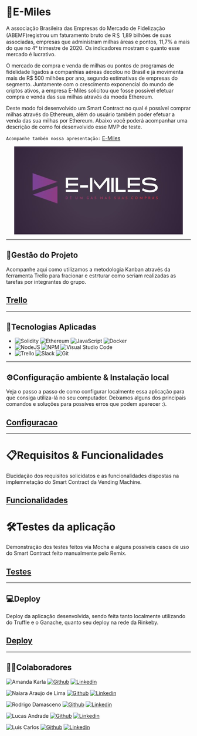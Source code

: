 # 🛫E-Miles
A associação Brasileira das Empresas do Mercado de Fidelização (ABEMF)registrou um faturamento bruto de R＄ 1,89 bilhões de suas associadas, empresas que administram milhas áreas e pontos, 11,7% a mais do que no 4° trimestre de 2020. Os indicadores mostram o quanto esse mercado é lucrativo.

O mercado de compra e venda de milhas ou pontos de programas de fidelidade ligados a companhias aéreas decolou no Brasil e já movimenta mais de R$ 500 milhões por ano, segundo estimativas de empresas do segmento.
Juntamente com o crescimento exponencial do mundo de criptos ativos, a empresa E-Miles solicitou que fosse possível efetuar compra e venda das sua milhas através da moeda Ethereum.

Deste modo foi desenvolvido um Smart Contract no qual é possível comprar milhas através do Ethereum, além do usuário também poder efetuar a venda das sua milhas por Ethereum. Abaixo você poderá acompanhar uma descrição de como foi desenvolvido esse MVP de teste.

`Acompanhe também nossa apresentação:` [E-Miles](https://docs.google.com/presentation/d/1mCrRGZuq9NxM0B_IxnJlctPmZVVW6rgBbGJXSZp7xzY/edit?usp=sharing)

<div id="image01" style="display: inline_block" align="center">
  <img src=".\assets\logo.png" align="center"/>
</div>

----- 


## 📑Gestão do Projeto

Acompanhe aqui como utilizamos a metodologia Kanban através da ferramenta Trello para fracionar e estrturar como seriam realizadas as tarefas por integrantes do grupo.

## [Trello](./.readme/gestao.md)

----

## 📱Tecnologias Aplicadas

 - ![Solidity](https://img.shields.io/badge/Solidity-%23363636.svg?style=for-the-badge&logo=solidity&logoColor=white) ![Ethereum](https://img.shields.io/badge/Ethereum-3C3C3D?style=for-the-badge&logo=Ethereum&logoColor=white)  ![JavaScript](	https://img.shields.io/badge/JavaScript-F7DF1E?style=for-the-badge&logo=javascript&logoColor=black) ![Docker](https://img.shields.io/badge/docker-%230db7ed.svg?style=for-the-badge&logo=docker&logoColor=white)
 - ![NodeJS](https://img.shields.io/badge/Node.js-43853D?style=for-the-badge&logo=node.js&logoColor=white) 	![NPM](https://img.shields.io/badge/NPM-%23000000.svg?style=for-the-badge&logo=npm&logoColor=white)  ![Visual Studio Code](https://img.shields.io/badge/Visual%20Studio%20Code-0078d7.svg?style=for-the-badge&logo=visual-studio-code&logoColor=white)
 - ![Trello](https://img.shields.io/badge/Trello-%23026AA7.svg?style=for-the-badge&logo=Trello&logoColor=white) ![Slack](https://img.shields.io/badge/Slack-4A154B?style=for-the-badge&logo=slack&logoColor=white) ![Git](https://img.shields.io/badge/git-%23F05033.svg?style=for-the-badge&logo=git&logoColor=white) 


---
## ⚙Configuração ambiente & Instalação local 

Veja o passo a passo de como configurar localmente essa aplicação para que consiga utiliza-lá no seu computador. Deixamos alguns dos principais comandos e soluções para possíves erros que podem aparecer :).

## [Configuracao](./.readme/config.md)

---

# 📋Requisitos & Funcionalidades
Elucidação dos requisitos solicidatos e as funcionalidades dispostas na implemnetação do Smart Contract da Vending Machine. 

## [Funcionalidades](./.readme/funcionalidades.md)

# 🛠Testes da aplicação
Demonstração dos testes feitos via Mocha e alguns possíveis casos de uso do Smart Contract feito manualmente pelo Remix. 

## [Testes](./.readme/testes.md)

---
## 💻Deploy 
Deploy da aplicação desenvolvida, sendo feita tanto localmente utilizando do Truffle e o Ganache, quanto seu deploy na rede da Rinkeby.
## [Deploy](./.readme/deploy.md)

---
## 👨‍💻Colaboradores 

![Amanda Karla](https://img.shields.io/badge/Dev-Amanda%20Almeida-lightgrey?style=for-the-badge&logo=devdotto) [![Github](https://img.shields.io/badge/GitHub-100000?style=for-the-badge&logo=github&logoColor=white)](https://github.com/Amanda-Almeida-costa) [![Linkedin](https://img.shields.io/badge/LinkedIn-0077B5?style=for-the-badge&logo=linkedin&logoColor=white)](https://www.linkedin.com/in/amanda-almeida-312942232)

![Naiara Araujo de Lima](https://img.shields.io/badge/Dev-Naiara%20Araujo%20de%20Lima-lightgrey?style=for-the-badge&logo=devdotto) [![Github](https://img.shields.io/badge/GitHub-100000?style=for-the-badge&logo=github&logoColor=white)](https://github.com/Araujopuyanawa) [![Linkedin](https://img.shields.io/badge/LinkedIn-0077B5?style=for-the-badge&logo=linkedin&logoColor=white)](https://www.linkedin.com/in/naiara-araujo-de-lima-149697239)

![Rodrigo Damasceno](https://img.shields.io/badge/Dev-Rodrigo%20Damasceno-lightgrey?style=for-the-badge&logo=devdotto) [![Github](https://img.shields.io/badge/GitHub-100000?style=for-the-badge&logo=github&logoColor=white)](https://github.com/Rodrigodsgit) [![Linkedin](https://img.shields.io/badge/LinkedIn-0077B5?style=for-the-badge&logo=linkedin&logoColor=white)](https://www.linkedin.com/in/rodrigo-damasceno-41036b192)  

![Lucas Andrade](https://img.shields.io/badge/Dev-Lucas%20Andrade-lightgrey?style=for-the-badge&logo=devdotto) [![Github](https://img.shields.io/badge/GitHub-100000?style=for-the-badge&logo=github&logoColor=white)](https://github.com/Lucas-andrade-nascimento) [![Linkedin](https://img.shields.io/badge/LinkedIn-0077B5?style=for-the-badge&logo=linkedin&logoColor=white)](https://www.linkedin.com/in/lucas-as-nascimento)

 ![Luis Carlos](https://img.shields.io/badge/Dev-Luis%20Carlos%20Silva-lightgrey?style=for-the-badge&logo=devdotto) [![Github](https://img.shields.io/badge/GitHub-100000?style=for-the-badge&logo=github&logoColor=white)](https://www.github.com/luisroxis) [![Linkedin](https://img.shields.io/badge/LinkedIn-0077B5?style=for-the-badge&logo=linkedin&logoColor=white)](https://www.linkedin.com/in/luiscroxis)  
